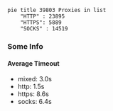 
```mermaid
pie title 39803 Proxies in list
    "HTTP" : 23895
    "HTTPS": 5889
    "SOCKS" : 14519
```

### Some Info
#### Average Timeout

- mixed: 3.0s
- http: 1.5s
- https: 8.6s
- socks: 6.4s